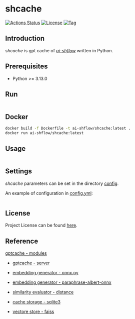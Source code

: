 # shcache

[![Actions Status](https://github.com/ai-shflow/shcache/workflows/ci/badge.svg?branch=main&event=push)](https://github.com/ai-shflow/shcache/actions?query=workflow%3Aci)
[![License](https://img.shields.io/github/license/ai-shflow/shcache.svg?color=brightgreen)](https://github.com/ai-shflow/shcache/blob/main/LICENSE)
[![Tag](https://img.shields.io/github/tag/ai-shflow/shcache.svg?color=brightgreen)](https://github.com/ai-shflow/shcache/tags)



## Introduction

*shcache* is gpt cache of *[ai-shflow](https://github.com/ai-shflow)* written in Python.



## Prerequisites

- Python >= 3.13.0



## Run

```bash
```



## Docker

```bash
docker build -f Dockerfile -t ai-shflow/shcache:latest .
docker run ai-shflow/shcache:latest
```



## Usage

```
```



## Settings

*shcache* parameters can be set in the directory [config](https://github.com/ai-shflow/shcache/blob/main/shcache/config).

An example of configuration in [config.yml](https://github.com/ai-shflow/shcache/blob/main/shcache/config/config.yml):

```yaml
```



## License

Project License can be found [here](LICENSE).



## Reference

 [gptcache - modules](https://gptcache.readthedocs.io/en/latest/index.html#modules)

- [gptcache - server](https://github.com/zilliztech/GPTCache/tree/main/examples#How-to-use-GPTCache-server)



- [embedding generator - onnx.py](https://github.com/zilliztech/GPTCache/blob/main/gptcache/embedding/onnx.py)

- [embedding generator - paraphrase-albert-onnx](https://huggingface.co/GPTCache/paraphrase-albert-onnx/)



- [similarity evaluator - distance](https://github.com/zilliztech/GPTCache/blob/main/gptcache/similarity_evaluation/distance.py)



- [cache storage - sqlite3](https://docs.python.org/3/library/sqlite3.html)

- [vectore store - faiss](https://github.com/facebookresearch/faiss)
